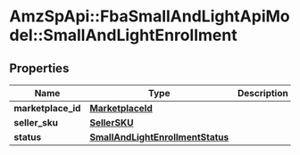 # AmzSpApi::FbaSmallAndLightApiModel::SmallAndLightEnrollment

## Properties
Name | Type | Description | Notes
------------ | ------------- | ------------- | -------------
**marketplace_id** | [**MarketplaceId**](MarketplaceId.md) |  | 
**seller_sku** | [**SellerSKU**](SellerSKU.md) |  | 
**status** | [**SmallAndLightEnrollmentStatus**](SmallAndLightEnrollmentStatus.md) |  | 


